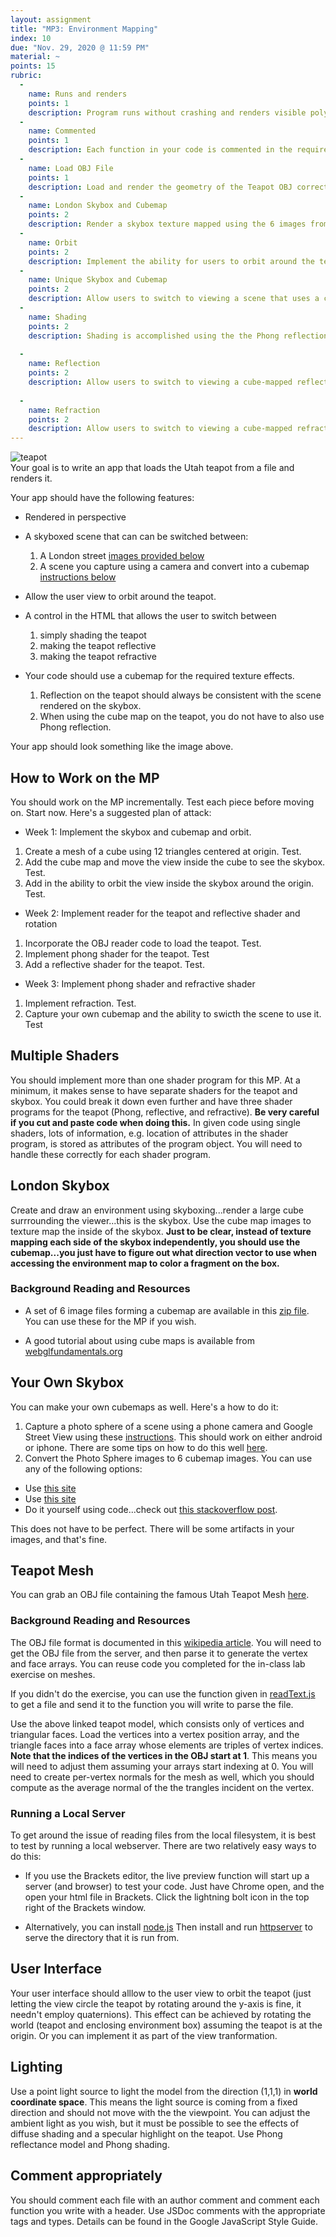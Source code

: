 ```yaml
---
layout: assignment
title: "MP3: Environment Mapping"
index: 10
due: "Nov. 29, 2020 @ 11:59 PM"
material: ~
points: 15
rubric:
  -
    name: Runs and renders
    points: 1
    description: Program runs without crashing and renders visible polygons.
  -
    name: Commented
    points: 1
    description: Each function in your code is commented in the required style.
  - 
    name: Load OBJ File
    points: 1
    description: Load and render the geometry of the Teapot OBJ correctly.
  -
    name: London Skybox and Cubemap
    points: 2
    description: Render a skybox texture mapped using the 6 images from the cube map.
  - 
    name: Orbit
    points: 2
    description: Implement the ability for users to orbit around the teapot.
  - 
    name: Unique Skybox and Cubemap
    points: 2
    description: Allow users to switch to viewing a scene that uses a cubemap you created.    
  - 
    name: Shading
    points: 2
    description: Shading is accomplished using the the Phong reflection model in the fragment shader.
    
  - 
    name: Reflection
    points: 2
    description: Allow users to switch to viewing a cube-mapped reflective teapot.
 
  -
    name: Refraction
    points: 2
    description: Allow users to switch to viewing a cube-mapped refractive (glass) teapot.
---
```


![teapot](/img/teapot.png)  
Your goal is to write an app that loads the Utah teapot from a file and renders it. 

Your app should have the following features:

+ Rendered in perspective
+ A skyboxed scene that can can be switched between:
  1. A London street [images provided below](https://illinois-cs418.github.io/assignments/mp3.html#london-skybox)
  2. A scene you capture using a camera and convert into a cubemap [instructions below](https://illinois-cs418.github.io/assignments/mp3.html#your-own-skybox)
+ Allow the user view to orbit around the teapot.
+ A control in the HTML that allows the user to switch between
  1. simply shading the teapot
  2. making the teapot reflective
  3. making the teapot refractive

+ Your code should use a cubemap for the required texture effects.
  1. Reflection on the teapot should always be consistent with the scene rendered on the skybox.
  2. When using the cube map on the teapot, you do not have to also use Phong reflection. 

Your app should look something like the image above.

## How to Work on the MP ##

You should work on the MP incrementally. Test each piece before moving on. Start now.
Here's a suggested plan of attack:
+ Week 1: Implement the skybox and cubemap and orbit.
1. Create a mesh of a cube using 12 triangles centered at origin. Test.
2. Add the cube map and move the view inside the cube to see the skybox. Test.
3. Add in the ability to orbit the view inside the skybox around the origin. Test.
+ Week 2: Implement reader for the teapot and reflective shader and rotation
1. Incorporate the OBJ reader code to load the teapot. Test.
2. Implement phong shader for the teapot. Test
3. Add a reflective shader for the teapot. Test.
+ Week 3: Implement phong shader and refractive shader
1. Implement refraction. Test.
2. Capture your own cubemap and the ability to swicth the scene to use it. Test


## Multiple Shaders ##
You should implement more than one shader program for this MP. At a minimum, it makes sense to have separate shaders for the teapot and skybox. You could break it down even further and have three shader programs for the teapot (Phong, reflective, and refractive). **Be very careful if you cut and paste code when doing this.** In given code using single shaders, lots of information, e.g. location of attributes in the shader program, is stored as attributes of the program object. You will need to handle these correctly for each shader program.


## London Skybox ##
Create and draw an environment using skyboxing...render a large cube surrrounding the viewer...this is the skybox. Use the cube map images to texture map the inside of the skybox. **Just to be clear, instead of texture mapping each side of the skybox independently, you should use the cubemap...you just have to figure out what direction vector to use when accessing the environment map to color a fragment on the box.**


### Background Reading and Resources ###
 + A set of 6 image files forming a cubemap are available in this [zip file](https://github.com/illinois-cs418/illinois-cs418.github.io/raw/master/img/London.zip). You can use these for the MP if you wish.
 
+ A good tutorial about using cube maps is available from [webglfundamentals.org](https://webglfundamentals.org/webgl/lessons/webgl-environment-maps.html)

## Your Own Skybox ##
 
You can make your own cubemaps as well. Here's a how to do it:
1. Capture a photo sphere of a scene using a phone camera and Google Street View using these [instructions](https://support.google.com/maps/answer/7012050?co=GENIE.Platform%3DAndroid&hl=en). This should work on either android or iphone. There are some tips on how to do this well [here](https://www.lifewire.com/what-is-android-photo-sphere-1616136).
2. Convert the Photo Sphere images to 6 cubemap images. You can use any of the following options:
+ Use [this site]()
+ Use [this site](http://pano.sentiovr.com/)
+ Do it yourself using code...check out [this stackoverflow post](https://stackoverflow.com/questions/29678510/convert-21-equirectangular-panorama-to-cube-map).

This does not have to be perfect. There will be some artifacts in your images, and that's fine. 

## Teapot Mesh ##
You can grab an OBJ file containing the famous Utah Teapot Mesh [here](https://github.com/illinois-cs418/cs418CourseMaterial/raw/master/Meshes/teapot_0.obj).

### Background Reading and Resources ####

The OBJ file format is documented in this [wikipedia article](https://en.wikipedia.org/wiki/Wavefront_.obj_file).
You will need to get the OBJ file from the server, and then parse it to generate the vertex and face arrays. You can reuse code you completed for the in-class lab exercise on meshes.

If you didn't do the exercise, you can use the function given in [readText.js](https://github.com/illinois-cs418/cs418CourseMaterial/raw/master/CodeExamples/readText.js) to get a file and send it to the function you will write to parse the file.

Use the above linked teapot model, which consists only of vertices and triangular faces. Load the vertices into a vertex position array, and the triangle faces into a face array whose elements are triples of vertex indices. **Note that the indices of the vertices in the OBJ start at 1**. This means you will need to adjust them assuming your arrays start indexing at 0. You will need to create per-vertex normals for the mesh as well, which you should compute as the average normal of the the trangles incident on the vertex.

### Running a Local Server ###
To get around the issue of reading files from the local filesystem, it is best to test by running a local webserver. There are two relatively easy ways to do this:

+ If you use the Brackets editor, the live preview function will start up a server (and browser) to test your code. Just have Chrome open, and the open your html file in Brackets. Click the lightning bolt icon in the top right of the Brackets window.

+ Alternatively, you can install [node.js](https://nodejs.org/en/) Then install and run [httpserver](https://www.npmjs.com/package/httpserver) to serve the directory that it is run from.

## User Interface ##
Your user interface should alllow to the user view to orbit the teapot (just letting the view circle the teapot by rotating around the y-axis is fine, it needn't employ quaternions). This effect can be achieved by rotating the world (teapot and enclosing environment box) assuming the teapot is at the origin. Or you can implement it as part of the view tranformation. 

## Lighting ##
Use a point light source to light the model from the direction (1,1,1) in **world coordinate space**. This means the light source is coming from a fixed direction and should not move with the the viewpoint. You can adjust the ambient light as you wish, but it must be possible to see the effects of diffuse shading and a specular highlight on the teapot. Use Phong reflectance model and Phong shading.

## Comment appropriately ##

You should comment each file with an author comment and comment each function you write with a header. Use JSDoc comments with the appropriate tags and types.
Details can be found in the Google JavaScript Style Guide. 
